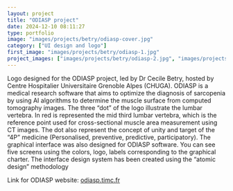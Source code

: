 ```yaml
---
layout: project
title: "ODIASP project"
date: 2024-12-10 08:11:27
type: portfolio
image: "images/projects/betry/odiasp-cover.jpg"
category: ["UI design and logo"]
first_image: "images/projects/betry/odiasp-1.jpg"
project_images: ["images/projects/betry/odiasp-2.jpg", "images/projects/betry/odiasp-3.jpg", "images/projects/betry/odiasp-4.jpg", "images/projects/betry/odiasp-5.jpg", "images/projects/betry/odiasp-6.jpg", "images/projects/betry/odiasp-7.jpg", "images/projects/betry/odiasp-8.jpg", "images/projects/betry/odiasp-10.jpg"]
---
```


Logo designed for the ODIASP project, led by Dr Cecile Betry, hosted by Centre Hospitalier Universitaire Grenoble Alpes (CHUGA).
ODIASP is a medical research software that aims to optimize the diagnosis of sarcopenia by using AI algorithms to determine the muscle surface from computed tomography images.
The three “dot” of the logo illustrate the lumbar vertebra. In red is represented the mid third lumbar vertebra, which is the reference point used for cross-sectional muscle area measurement using CT images. The dot also represent the concept of unity and target of the “4P” medicine (Personalised, preventive, predictive, participatory).
The graphical interface was also designed for ODIASP software. You can see five screens using the colors, logo, labels corresponding to the graphical charter. The interface design system has been created using the “atomic design” methodology


Link for ODIASP website: <a href="https://odiasp.timc.fr/indexen.php"> odiasp.timc.fr</a>


